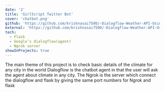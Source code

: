 ```yaml
---
date: '2'
title: 'GirlScript Twitter Bot'
cover: 'chatbot.png'
github: 'https://github.com/krishnasai7500/-Dialogflow-Weather-API-Using-Flask-and-Ngrok-server'
external: 'https://github.com/krishnasai7500/-Dialogflow-Weather-API-Using-Flask-and-Ngrok-server'
tech:
  - Flask
  - Google’s dialogflow(agent)
  - Ngrok server
showInProjects: true
---
```


The main theme of this project is to check basic details of the climate for any city in the world Dialogflow is the chatbot agent in that the user will ask the agent about climate in any city. The Ngrok is the server which connect the dialogflow and flask by giving the same port numbers for Ngrok and flask
